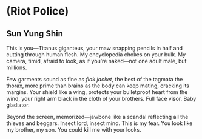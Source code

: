 # (Riot Police)
## Sun Yung Shin
This is you—Titanus giganteus, your maw snapping pencils in half and cutting
through human flesh. My encyclopedia chokes on your bulk. My camera, timid,
afraid to look, as if you’re naked—not one adult male, but millions.

Few garments sound as fine as _flak jacket,_ the best of the tagmata the
thorax, more prime than brains as the body can keep mating, cracking its
margins. Your shield like a wing, protects your bulletproof heart from the
wind, your right arm black in the cloth of your brothers. Full face visor.
Baby gladiator.

Beyond the screen, memorized—jawbone like a scandal reflecting all the thieves
and beggars. Insect lord, insect mind. This is my fear. You look like my
brother, my son. You could kill me with your looks.